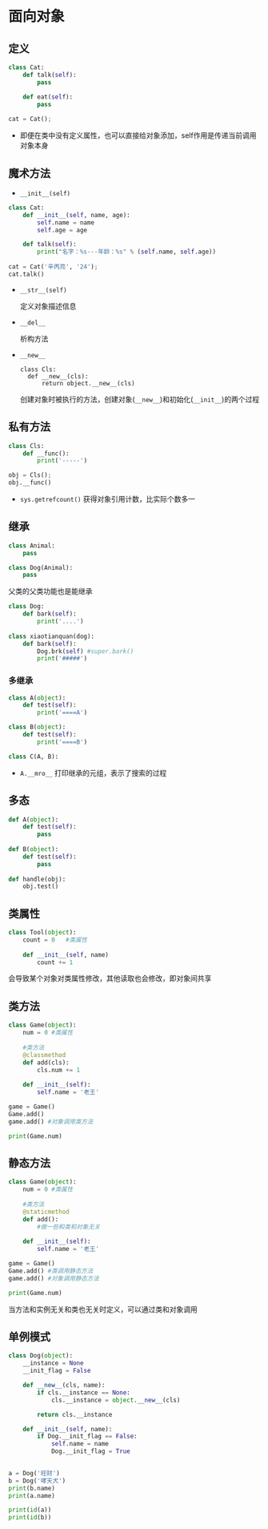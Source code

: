 # 面向对象

## 定义

```python
class Cat:
    def talk(self):
        pass

    def eat(self):
        pass
    
cat = Cat();
```

* 即便在类中没有定义属性，也可以直接给对象添加，self作用是传递当前调用对象本身

## 魔术方法

* `__init__(self)`

```python
class Cat:
    def __init__(self, name, age):
        self.name = name
        self.age = age

    def talk(self):
        print("名字：%s---年龄：%s" % (self.name, self.age))
    
cat = Cat('辛丙亮', '24');
cat.talk()
```

* `__str__(self)`

  定义对象描述信息

* `__del__`

  析构方法

* `__new__`

  ```
  class Cls:
  	def __new__(cls):
  		return object.__new__(cls)
  ```

  创建对象时被执行的方法，创建对象(`__new__`)和初始化(`__init__`)的两个过程

## 私有方法

```python
class Cls:
    def __func():
        print('-----')

obj = Cls();
obj.__func()
```

* `sys.getrefcount()` 获得对象引用计数，比实际个数多一

## 继承

```python
class Animal:
	pass

class Dog(Animal):
	pass
```

父类的父类功能也是能继承

```python
class Dog:
	def bark(self):
		print('....')
		
class xiaotianquan(dog):
	def bark(self):
		Dog.brk(self) #super.bark()
		print('#####')
```

### 多继承

````python
class A(object):
	def test(self):
		print('====A')

class B(object):
	def test(self):
		print('====B')

class C(A, B):
````

* `A.__mro__` 打印继承的元组，表示了搜索的过程

## 多态

```python
def A(object):
	def test(self):
		pass
		
def B(object):
	def test(self):
		pass
		
def handle(obj):
	obj.test()
```

## 类属性

```python
class Tool(object):
    count = 0	#类属性
    
    def __init__(self, name)
    	count += 1
```

会导致某个对象对类属性修改，其他读取也会修改，即对象间共享

## 类方法

```python
class Game(object):
    num = 0	#类属性
    
    #类方法
    @classmethod
    def add(cls):
        cls.num += 1
    
	def __init__(self):
		self.name = '老王'

game = Game()
Game.add()
game.add() #对象调用类方法

print(Game.num)
```

## 静态方法

```python
class Game(object):
    num = 0	#类属性
    
    #类方法
    @staticmethod
    def add():
        #做一些和类和对象无关
    
	def __init__(self):
		self.name = '老王'

game = Game()
Game.add() #类调用静态方法	
game.add() #对象调用静态方法

print(Game.num)
```

当方法和实例无关和类也无关时定义，可以通过类和对象调用

## 单例模式

```python
class Dog(object):
    __instance = None
    __init_flag = False

    def __new__(cls, name):
        if cls.__instance == None:
            cls.__instance = object.__new__(cls)

        return cls.__instance

    def __init__(self, name):
        if Dog.__init_flag == False:
            self.name = name
            Dog.__init_flag = True
        

a = Dog('旺财')
b = Dog('哮天犬')
print(b.name)
print(a.name)

print(id(a))
print(id(b))
```

